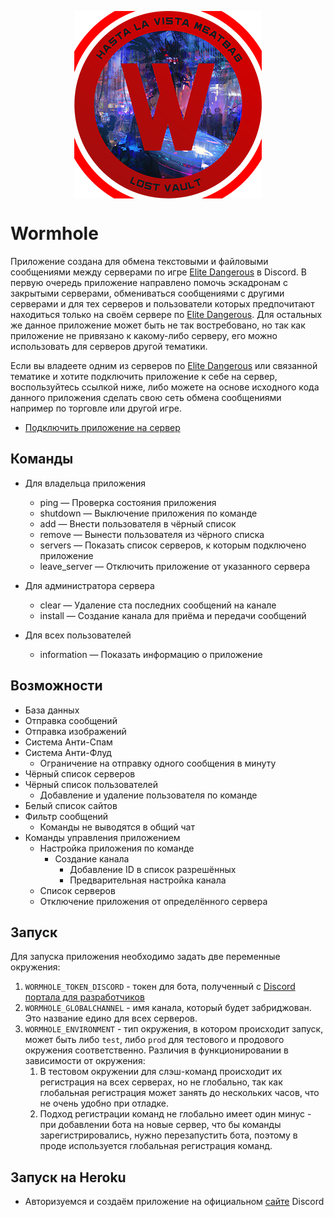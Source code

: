 <p align="center">
  <img align="center" src="sources/images/Wormhole - Logo - Small.png">
</p>

# Wormhole
Приложение создана для обмена текстовыми и файловыми сообщениями между серверами по игре [Elite Dangerous](https://www.elitedangerous.com/) в Discord. В первую очередь приложение направлено помочь эскадронам с закрытыми серверами, обмениваться сообщениями с другими серверами и для тех серверов и пользователи которых предпочитают находиться только на своём сервере по [Elite Dangerous](https://www.elitedangerous.com/). Для остальных же данное приложение может быть не так востребовано, но так как приложение не привязано к какому-либо серверу, его можно использовать для серверов другой тематики.

Если вы владеете одним из серверов по [Elite Dangerous](https://www.elitedangerous.com/) или связанной тематике и хотите подключить приложение к себе на сервер, воспользуйтесь ссылкой ниже, либо можете на основе исходного кода данного приложения сделать свою сеть обмена сообщениями например по торговле или другой игре.

- [Подключить приложение на сервер](https://discordapp.com/oauth2/authorize?&client_id=826410895634333718&scope=bot&permissions=0)

## Команды
- Для владельца приложения
    - ping — Проверка состояния приложения
    - shutdown — Выключение приложения по команде
    - add — Внести пользователя в чёрный список
    - remove — Вынести пользователя из чёрного списка
    - servers — Показать список серверов, к которым подключено приложение
    - leave_server — Отключить приложение от указанного сервера

- Для администратора сервера
    - clear — Удаление ста последних сообщений на канале
    - install — Создание канала для приёма и передачи сообщений 

- Для всех пользователей
    - information — Показать информацию о приложение

## Возможности

- База данных
- Отправка сообщений
- Отправка изображений
- Система Анти-Спам
- Система Анти-Флуд
    - Ограничение на отправку одного сообщения в минуту
- Чёрный список серверов
- Чёрный список пользователей
    - Добавление и удаление пользователя по команде
- Белый список сайтов
- Фильтр сообщений
    - Команды не выводятся в общий чат
- Команды управления приложением
    - Настройка приложения по команде
        - Создание канала
            - Добавление ID в список разрешённых 
            - Предварительная настройка канала 
    - Список серверов
    - Отключение приложения от определённого сервера

## Запуск
Для запуска приложения необходимо задать две переменные окружения:
1. `WORMHOLE_TOKEN_DISCORD` - токен для бота, полученный с [Discord портала для разработчиков](https://discord.com/developers/applications)
2. `WORMHOLE_GLOBALCHANNEL` - имя канала, который будет забриджован. Это название едино для всех серверов.
3. `WORMHOLE_ENVIRONMENT` - тип окружения, в котором происходит запуск, может быть либо `test`, либо `prod` для тестового и продового окружения соответственно. Различия в функционировании в зависимости от окружения:
    1. В тестовом окружении для слэш-команд происходит их регистрация на всех серверах, но не глобально, так как глобальная регистрация может занять до нескольких часов, что не очень удобно при отладке.
    2. Подход регистрации команд не глобально имеет один минус - при добавлении бота на новые сервер, что бы команды зарегистрировались, нужно перезапустить бота, поэтому в проде используется глобальная регистрация команд. 
## Запуск на Heroku
- Авторизуемся и создаём приложение на официальном [сайте](https://discord.com/developers/applications) Discord
